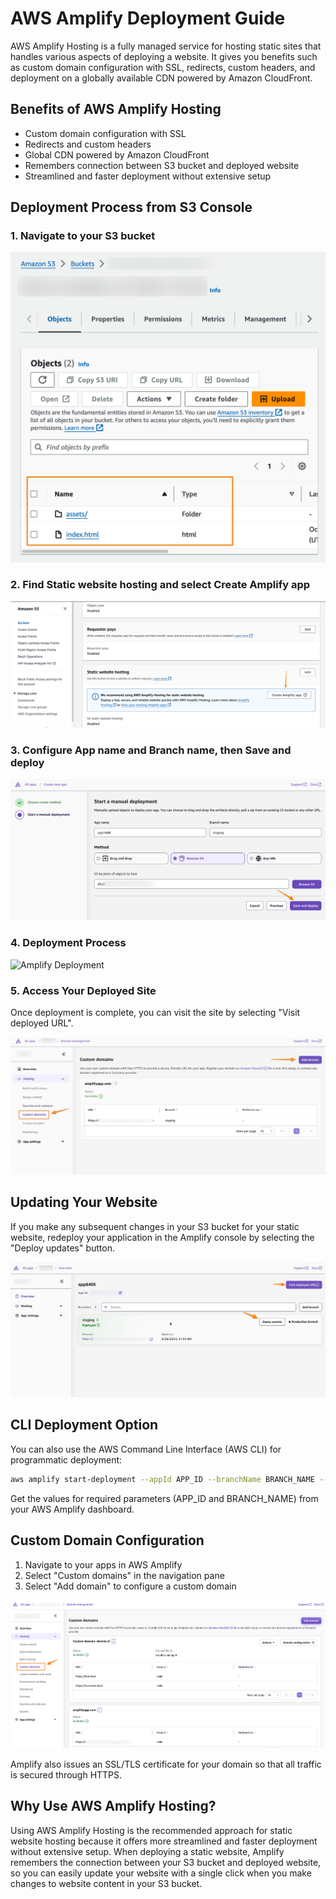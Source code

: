 # AWS Amplify Deployment Guide

AWS Amplify Hosting is a fully managed service for hosting static sites that handles various aspects of deploying a website. It gives you benefits such as custom domain configuration with SSL, redirects, custom headers, and deployment on a globally available CDN powered by Amazon CloudFront.

## Benefits of AWS Amplify Hosting

- Custom domain configuration with SSL
- Redirects and custom headers
- Global CDN powered by Amazon CloudFront
- Remembers connection between S3 bucket and deployed website
- Streamlined and faster deployment without extensive setup

## Deployment Process from S3 Console

### 1. Navigate to your S3 bucket

![S3 Bucket Contents](/demos/02-S3.png)

### 2. Find Static website hosting and select Create Amplify app

![Create Amplify App](/demos/03-S3.png)

### 3. Configure App name and Branch name, then Save and deploy

![Amplify Configuration](/demos/04-Amplify-deployment.png)

### 4. Deployment Process

![Amplify Deployment](/demos/01Amplify.gif)

### 5. Access Your Deployed Site

Once deployment is complete, you can visit the site by selecting "Visit deployed URL".

![Amplify Dashboard](/demos/07-Amplify.png)

## Updating Your Website

If you make any subsequent changes in your S3 bucket for your static website, redeploy your application in the Amplify console by selecting the "Deploy updates" button.

![Amplify Updates](/demos/06.Amplify)

## CLI Deployment Option

You can also use the AWS Command Line Interface (AWS CLI) for programmatic deployment:

```bash
aws amplify start-deployment --appId APP_ID --branchName BRANCH_NAME --sourceUrlType=BUCKET_PREFIX --sourceUrl s3://S3_BUCKET/S3_PREFIX
```

Get the values for required parameters (APP_ID and BRANCH_NAME) from your AWS Amplify dashboard.

## Custom Domain Configuration

1. Navigate to your apps in AWS Amplify
2. Select "Custom domains" in the navigation pane
3. Select "Add domain" to configure a custom domain

![Custom Domain](/demos/08.Amplify)

Amplify also issues an SSL/TLS certificate for your domain so that all traffic is secured through HTTPS.

## Why Use AWS Amplify Hosting?

Using AWS Amplify Hosting is the recommended approach for static website hosting because it offers more streamlined and faster deployment without extensive setup. When deploying a static website, Amplify remembers the connection between your S3 bucket and deployed website, so you can easily update your website with a single click when you make changes to website content in your S3 bucket.